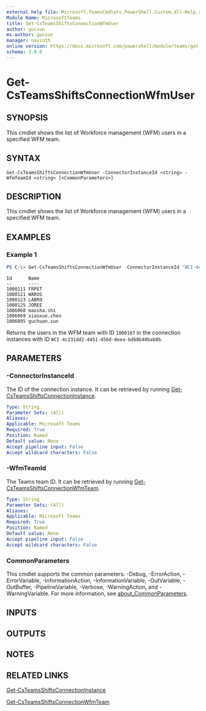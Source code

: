 ```yaml
---
external help file: Microsoft.TeamsCmdlets.PowerShell.Custom.dll-Help.xml
Module Name: MicrosoftTeams
title: Get-CsTeamsShiftsConnectionWfmUser
author: gucsun
ms.author: gucsun
manager: navinth
online version: https://docs.microsoft.com/powershell/module/teams/get-csteamsshiftsconnectionwfmuser
schema: 2.0.0
---
```


# Get-CsTeamsShiftsConnectionWfmUser

## SYNOPSIS

This cmdlet shows the list of Workforce management (WFM) users in a specified WFM team. 

## SYNTAX

```
Get-CsTeamsShiftsConnectionWfmUser -ConnectorInstanceId <string> -WfmTeamId <string> [<CommonParameters>]
```

## DESCRIPTION

This cmdlet shows the list of Workforce management (WFM) users in a specified WFM team. 

## EXAMPLES

### Example 1
```powershell
PS C:\> Get-CsTeamsShiftsConnectionWfmUser -ConnectorInstanceId "WCI-4c231dd2-4451-45bd-8eea-bd68b40bab8b" -WfmTeamId "1000107"
```
```output
Id      Name
--      ----
1000111 FRPET
1000121 WAROS
1000123 LABRO
1000125 JOREE
1006068 maosha.shi
1006069 xiaoxue.chen
1006095 guchuan.sun
```

Returns the users in the WFM team with ID `1000107` in the connection instances with ID `WCI-4c231dd2-4451-45bd-8eea-bd68b40bab8b`.

## PARAMETERS

### -ConnectorInstanceId

The ID of the connection instance. It can be retrieved by running [Get-CsTeamsShiftsConnectionInstance](Get-CsTeamsShiftsConnectionInstance.md).

```yaml
Type: String
Parameter Sets: (All)
Aliases:
Applicable: Microsoft Teams
Required: True
Position: Named
Default value: None
Accept pipeline input: False
Accept wildcard characters: False
```

### -WfmTeamId

The Teams team ID. It can be retrieved by running [Get-CsTeamsShiftsConnectionWfmTeam](Get-CsTeamsShiftsConnectionWfmTeam.md).

```yaml
Type: String
Parameter Sets: (All)
Aliases:
Applicable: Microsoft Teams
Required: True
Position: Named
Default value: None
Accept pipeline input: False
Accept wildcard characters: False
```

### CommonParameters
This cmdlet supports the common parameters: -Debug, -ErrorAction, -ErrorVariable, -InformationAction, -InformationVariable, -OutVariable, -OutBuffer, -PipelineVariable, -Verbose, -WarningAction, and -WarningVariable. For more information, see [about_CommonParameters](https://go.microsoft.com/fwlink/?LinkID=113216).

## INPUTS

## OUTPUTS

## NOTES

## RELATED LINKS

[Get-CsTeamsShiftsConnectionInstance](Get-CsTeamsShiftsConnectionInstance.md)

[Get-CsTeamsShiftsConnectionWfmTeam](Get-CsTeamsShiftsConnectionWfmTeam.md)
